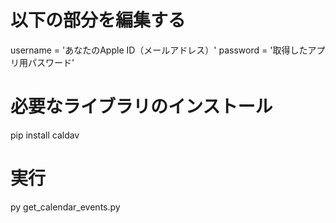 # 以下の部分を編集する
   username = 'あなたのApple ID（メールアドレス）'
   password = '取得したアプリ用パスワード'

# 必要なライブラリのインストール
pip install caldav

# 実行
py get_calendar_events.py